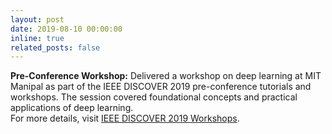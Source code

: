 ```yaml
---
layout: post
date: 2019-08-10 00:00:00
inline: true
related_posts: false
---
```


**Pre-Conference Workshop:** Delivered a workshop on deep learning at MIT Manipal as part of the IEEE DISCOVER 2019 pre-conference tutorials and workshops. The session covered foundational concepts and practical applications of deep learning.  
For more details, visit [IEEE DISCOVER 2019 Workshops](https://2019.ieee-discover.org/?q=article/pre-conference-tutorialsworkshops).
